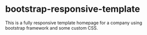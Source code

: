 # bootstrap-responsive-template
This is a fully responsive template homepage for a company using bootstrap framework and some custom CSS.
